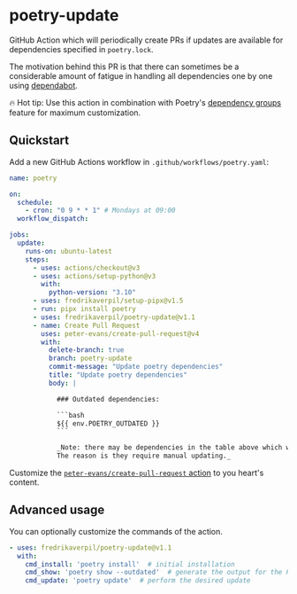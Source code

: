 # poetry-update

GitHub Action which will periodically create PRs if updates are available for dependencies specified in `poetry.lock`.

The motivation behind this PR is that there can sometimes be a considerable amount of fatigue in handling all dependencies one by one using [dependabot](https://github.com/dependabot).

🔥 Hot tip: Use this action in combination with Poetry's [dependency groups](https://python-poetry.org/docs/master/managing-dependencies/#dependency-groups) feature for maximum customization.

## Quickstart

Add a new GitHub Actions workflow in `.github/workflows/poetry.yaml`:

```yaml
name: poetry

on:
  schedule:
    - cron: "0 9 * * 1" # Mondays at 09:00
  workflow_dispatch:

jobs:
  update:
    runs-on: ubuntu-latest
    steps:
      - uses: actions/checkout@v3
      - uses: actions/setup-python@v3
        with:
          python-version: "3.10"
      - uses: fredrikaverpil/setup-pipx@v1.5
      - run: pipx install poetry
      - uses: fredrikaverpil/poetry-update@v1.1
      - name: Create Pull Request
        uses: peter-evans/create-pull-request@v4
        with:
          delete-branch: true
          branch: poetry-update
          commit-message: "Update poetry dependencies"
          title: "Update poetry dependencies"
          body: |

            ### Outdated dependencies:

            ```bash
            ${{ env.POETRY_OUTDATED }}
            ```

            _Note: there may be dependencies in the table above which were not updated as part of this PR.
            The reason is they require manual updating._
```

Customize the [`peter-evans/create-pull-request` action](https://github.com/peter-evans/create-pull-request) to you heart's content.

## Advanced usage

You can optionally customize the commands of the action.

```yaml
- uses: fredrikaverpil/poetry-update@v1.1
  with:
    cmd_install: 'poetry install'  # initial installation
    cmd_show: 'poetry show --outdated'  # generate the output for the PR description
    cmd_update: 'poetry update'  # perform the desired update
```
